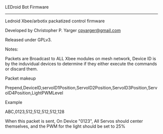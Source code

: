 LEDroid Bot Firmware

**************************************************

Ledroid Xbee/arbotix packatized control firmware

Developed by Christopher P. Yarger <cpyarger@gmail.com> 

Released under GPLv3.

Notes:

Packets are Broadcast to ALL Xbee modules on mesh network, Device ID is by the induvidual devices to determine if they either execute the commands or discard them. 

Packet makeup

Prepend,DeviceID,servoID1Position,ServoID2Position,ServoID3Position,ServoID4Position,LightPWMLevel

Example

ABC,0123,512,512,512,512,128


When this packet is sent, On Device "0123", All Servos should center themselves, and the PWM for the light should be set to 25%

